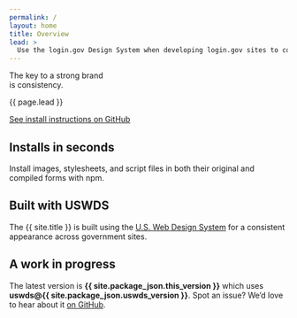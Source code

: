 ```yaml
---
permalink: /
layout: home
title: Overview
lead: >
  Use the login.gov Design System when developing login.gov sites to consistently identify the login.gov brand.
---
```


<section class="usa-section usa-section--dark">
  <div class="grid-container">
    <div class="grid-row">
      <div class="maxw-tablet">
        <div class="usa-display">
          The key to a strong brand <br>is <span class="text-accent-cool">consistency</span>.
        </div>
        <p class="usa-intro">{{ page.lead }}</p>
        <a href="https://github.com/18F/identity-style-guide#installation-local" class="usa-button usa-button--big">See install instructions on GitHub</a>
      </div>
    </div>
  </div>
</section>

<section class="usa-section">
  <div class="grid-container">
    <div class="grid-row grid-gap-4">
      <div class="tablet:grid-col">
<div class="usa-prose margin-bottom-2 tablet:margin-bottom-0" markdown="1">

# Installs in seconds

Install images, stylesheets, and script files in both their original and compiled forms with npm.

</div>
      </div>
      <div class="tablet:grid-col">
<div class="usa-prose margin-bottom-2 tablet:margin-bottom-0" markdown="1">

# Built with USWDS

The {{ site.title }} is built using the <a href="https://v2.designsystem.digital.gov/" target="_blank">U.S. Web Design System</a> for a consistent appearance across government sites.

</div>
      </div>
      <div class="tablet:grid-col">
<div class="usa-prose margin-bottom-2 tablet:margin-bottom-0" markdown="1">

# A work in progress

The latest version is <strong class="text-no-wrap">{{ site.package_json.this_version }}</strong> which uses <strong class="text-no-wrap">uswds@{{ site.package_json.uswds_version }}</strong>. Spot an issue? We’d love to hear about it <a href="https://github.com/18F/identity-style-guide/issues" target="_blank">on GitHub</a>.

</div>
      </div>
    </div>
  </div>
</section>
